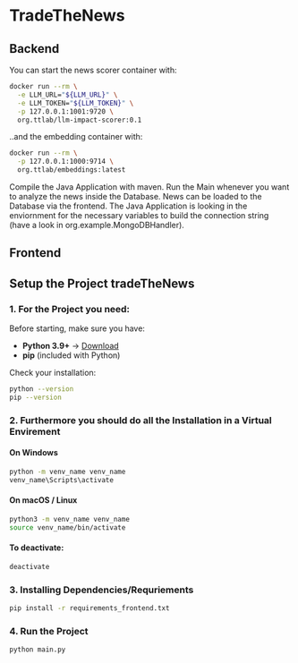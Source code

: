 # TradeTheNews
## Backend
You can start the news scorer container with:

```bash
docker run --rm \
  -e LLM_URL="${LLM_URL}" \
  -e LLM_TOKEN="${LLM_TOKEN}" \
  -p 127.0.0.1:1001:9720 \
  org.ttlab/llm-impact-scorer:0.1
```

..and the embedding container with:
```bash
docker run --rm \
  -p 127.0.0.1:1000:9714 \
  org.ttlab/embeddings:latest
```
 
Compile the Java Application with maven. Run the Main whenever you want to analyze the news inside the Database.
News can be loaded to the Database via the frontend. 
The Java Application is looking in the enviornment for the necessary variables to build the connection string (have a look in org.example.MongoDBHandler).

## Frontend
## Setup the Project tradeTheNews

### 1. For the Project you need:

Before starting, make sure you have:

- **Python 3.9+** → [Download](https://www.python.org/downloads/)
- **pip** (included with Python)

Check your installation:
```bash
python --version
pip --version
```

### 2. Furthermore you should do all the Installation in a Virtual Envirement
#### On Windows
```bash
python -m venv_name venv_name
venv_name\Scripts\activate
```
#### On macOS / Linux
```bash
python3 -m venv_name venv_name
source venv_name/bin/activate
```
#### To deactivate:
```bash
deactivate
```

### 3. Installing Dependencies/Requriements
```bash
pip install -r requirements_frontend.txt
```

### 4. Run the Project
```bash
python main.py
```

